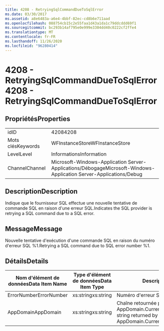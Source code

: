 ```yaml
---
title: 4208 - RetryingSqlCommandDueToSqlError
ms.date: 03/30/2017
ms.assetid: a8e6483a-a6e4-4bbf-82ec-cd8b6e711aad
ms.openlocfilehash: 088754cb15c2e55faa1d43a1da1c79ddcddd69f1
ms.sourcegitcommit: bc293b14af795e0e999e3304dd40c0222cf2ffe4
ms.translationtype: MT
ms.contentlocale: fr-FR
ms.lasthandoff: 11/26/2020
ms.locfileid: "96280414"
---
```

# <a name="4208---retryingsqlcommandduetosqlerror"></a><span data-ttu-id="e1937-102">4208 - RetryingSqlCommandDueToSqlError</span><span class="sxs-lookup"><span data-stu-id="e1937-102">4208 - RetryingSqlCommandDueToSqlError</span></span>

## <a name="properties"></a><span data-ttu-id="e1937-103">Propriétés</span><span class="sxs-lookup"><span data-stu-id="e1937-103">Properties</span></span>  
  
|||  
|-|-|  
|<span data-ttu-id="e1937-104">id</span><span class="sxs-lookup"><span data-stu-id="e1937-104">ID</span></span>|<span data-ttu-id="e1937-105">4208</span><span class="sxs-lookup"><span data-stu-id="e1937-105">4208</span></span>|  
|<span data-ttu-id="e1937-106">Mots clés</span><span class="sxs-lookup"><span data-stu-id="e1937-106">Keywords</span></span>|<span data-ttu-id="e1937-107">WFInstanceStore</span><span class="sxs-lookup"><span data-stu-id="e1937-107">WFInstanceStore</span></span>|  
|<span data-ttu-id="e1937-108">Level</span><span class="sxs-lookup"><span data-stu-id="e1937-108">Level</span></span>|<span data-ttu-id="e1937-109">Informations</span><span class="sxs-lookup"><span data-stu-id="e1937-109">Information</span></span>|  
|<span data-ttu-id="e1937-110">Channel</span><span class="sxs-lookup"><span data-stu-id="e1937-110">Channel</span></span>|<span data-ttu-id="e1937-111">Microsoft-Windows-Application Server-Applications/Débogage</span><span class="sxs-lookup"><span data-stu-id="e1937-111">Microsoft-Windows-Application Server-Applications/Debug</span></span>|  
  
## <a name="description"></a><span data-ttu-id="e1937-112">Description</span><span class="sxs-lookup"><span data-stu-id="e1937-112">Description</span></span>  

 <span data-ttu-id="e1937-113">Indique que le fournisseur SQL effectue une nouvelle tentative de commande SQL en raison d'une erreur SQL.</span><span class="sxs-lookup"><span data-stu-id="e1937-113">Indicates the SQL provider is retrying a SQL command due to a SQL error.</span></span>  
  
## <a name="message"></a><span data-ttu-id="e1937-114">Message</span><span class="sxs-lookup"><span data-stu-id="e1937-114">Message</span></span>  

 <span data-ttu-id="e1937-115">Nouvelle tentative d'exécution d'une commande SQL en raison du numéro d'erreur SQL %1.</span><span class="sxs-lookup"><span data-stu-id="e1937-115">Retrying a SQL command due to SQL error number %1.</span></span>  
  
## <a name="details"></a><span data-ttu-id="e1937-116">Détails</span><span class="sxs-lookup"><span data-stu-id="e1937-116">Details</span></span>  
  
|<span data-ttu-id="e1937-117">Nom d'élément de données</span><span class="sxs-lookup"><span data-stu-id="e1937-117">Data Item Name</span></span>|<span data-ttu-id="e1937-118">Type d'élément de données</span><span class="sxs-lookup"><span data-stu-id="e1937-118">Data Item Type</span></span>|<span data-ttu-id="e1937-119">Description</span><span class="sxs-lookup"><span data-stu-id="e1937-119">Description</span></span>|  
|--------------------|--------------------|-----------------|  
|<span data-ttu-id="e1937-120">ErrorNumber</span><span class="sxs-lookup"><span data-stu-id="e1937-120">ErrorNumber</span></span>|<span data-ttu-id="e1937-121">xs:string</span><span class="sxs-lookup"><span data-stu-id="e1937-121">xs:string</span></span>|<span data-ttu-id="e1937-122">Numéro d'erreur SQL.</span><span class="sxs-lookup"><span data-stu-id="e1937-122">The SQL error number.</span></span>|  
|<span data-ttu-id="e1937-123">AppDomain</span><span class="sxs-lookup"><span data-stu-id="e1937-123">AppDomain</span></span>|<span data-ttu-id="e1937-124">xs:string</span><span class="sxs-lookup"><span data-stu-id="e1937-124">xs:string</span></span>|<span data-ttu-id="e1937-125">Chaîne retournée par AppDomain.CurrentDomain.FriendlyName.</span><span class="sxs-lookup"><span data-stu-id="e1937-125">The string returned by AppDomain.CurrentDomain.FriendlyName.</span></span>|

